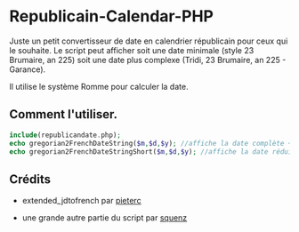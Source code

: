 # Republicain-Calendar-PHP

Juste un petit convertisseur de date en calendrier républicain pour ceux qui le souhaite. Le script peut afficher soit une date minimale (style 23 Brumaire, an 225) soit une date plus complexe (Tridi, 23 Brumaire, an 225 - Garance).

Il utilise le système Romme pour calculer la date.

## Comment l'utiliser.

````php
include(republicandate.php);
echo gregorian2FrenchDateString($m,$d,$y); //affiche la date complète + la plante du jour.
echo gregorian2FrenchDateStringShort($m,$d,$y); //affiche la date réduite
````

## Crédits

- extended_jdtofrench par [pieterc](http://php.net/manual/en/function.jdtofrench.php)

- une grande autre partie du script par [squenz](http://php.net/manual/en/function.jdtofrench.php)
